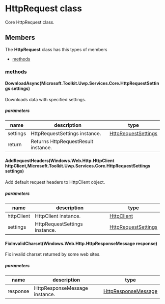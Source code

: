 
# HttpRequest class

Core HttpRequest class.

## Members

The **HttpRequest** class has this types of members

* [methods](#methods)

### methods

#### DownloadAsync(Microsoft.Toolkit.Uwp.Services.Core.HttpRequestSettings settings)

Downloads data with specified settings.

##### parameters



| name | description | type || --- | --- | --- || settings | HttpRequestSettings instance. | [HttpRequestSettings](Microsoft_Toolkit_Uwp_Services_Core_HttpRequestSettings.md) || return |Returns HttpRequestResult instance. |
#### AddRequestHeaders(Windows.Web.Http.HttpClient httpClient,Microsoft.Toolkit.Uwp.Services.Core.HttpRequestSettings settings)

Add default request headers to HttpClient object.

##### parameters



| name | description | type || --- | --- | --- || httpClient | HttpClient instance. | [HttpClient](https://msdn.microsoft.com/library/windows/apps/Windows.Web.Http.HttpClient) || settings | HttpRequestSettings instance. | [HttpRequestSettings](Microsoft_Toolkit_Uwp_Services_Core_HttpRequestSettings.md) |
#### FixInvalidCharset(Windows.Web.Http.HttpResponseMessage response)

Fix invalid charset returned by some web sites.

##### parameters



| name | description | type || --- | --- | --- || response | HttpResponseMessage instance. | [HttpResponseMessage](https://msdn.microsoft.com/library/windows/apps/Windows.Web.Http.HttpResponseMessage) |
